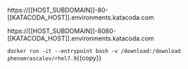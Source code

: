 https://[[HOST_SUBDOMAIN]]-80-[[KATACODA_HOST]].environments.katacoda.com


https://[[HOST_SUBDOMAIN]]-8080-[[KATACODA_HOST]].environments.katacoda.com

`docker run -it --entrypoint bash -v /download:/download phenomrascalov/rhel7.9`{{copy}}
